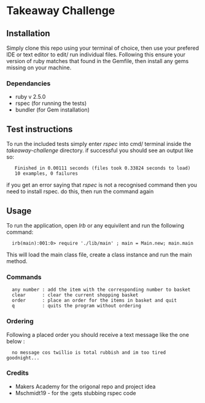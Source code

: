 # Takeaway Challenge

## Installation

Simply clone this repo using your terminal of choice, then use your prefered IDE or text editor to edit/ run individual files. Following this ensure your version of ruby matches that found in the Gemfile, then install any gems missing on your machine.

### Dependancies

* ruby v 2.5.0
* rspec (for running the tests)
* bundler (for Gem installation)

## Test instructions

To run the included tests simply enter *rspec* into cmd/ terminal inside the *takeaway-challenge* directory. if successful you should see an output like so:

  ```
     Finished in 0.00111 seconds (files took 0.33824 seconds to load)
     10 examples, 0 failures  
  ```

if you get an error saying that *rspec* is not a recognised command then you need to install rspec. do this, then run the command again

## Usage

To run the application, open *Irb* or any equivilent and run the following command:

```
  irb(main):001:0> require './lib/main' ; main = Main.new; main.main
```

This will load the main class file, create a class instance and run the main method.

### Commands

```
  any number : add the item with the corresponding number to basket
  clear      : clear the current shopping basket
  order      : place an order for the items in basket and quit
  q          : quits the program without ordering
```

### Ordering
Following a placed order you should receive a text message like the one below :
```
  no message cos twillio is total rubbish and im too tired goodnight...
```

### Credits
  * Makers Academy for the origonal repo and project idea
  * Mschmidt19 - for the :gets stubbing rspec code